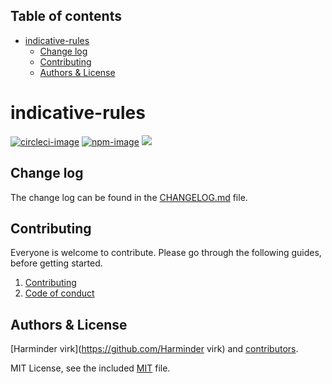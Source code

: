 <!-- START doctoc generated TOC please keep comment here to allow auto update -->
<!-- DON'T EDIT THIS SECTION, INSTEAD RE-RUN doctoc TO UPDATE -->
## Table of contents

- [indicative-rules](#indicative-rules)
  - [Change log](#change-log)
  - [Contributing](#contributing)
  - [Authors & License](#authors--license)

<!-- END doctoc generated TOC please keep comment here to allow auto update -->

# indicative-rules

[![circleci-image]][circleci-url]
[![npm-image]][npm-url]
![](https://img.shields.io/badge/Typescript-294E80.svg?style=for-the-badge&logo=typescript)

## Change log

The change log can be found in the [CHANGELOG.md](CHANGELOG.md) file.

## Contributing

Everyone is welcome to contribute. Please go through the following guides, before getting started.

1. [Contributing](https://adonisjs.com/contributing)
2. [Code of conduct](https://adonisjs.com/code-of-conduct)


## Authors & License
[Harminder virk](https://github.com/Harminder virk) and [contributors](https://github.com/poppinss/indicative-rules/graphs/contributors).

MIT License, see the included [MIT](LICENSE.md) file.

[circleci-image]: https://img.shields.io/circleci/project/github/poppinss/indicative-rules/master.svg?style=for-the-badge&logo=circleci
[circleci-url]: https://circleci.com/gh/poppinss/indicative-rules "circleci"

[npm-image]: https://img.shields.io/npm/v/indicative-rules.svg?style=for-the-badge&logo=npm
[npm-url]: https://npmjs.org/package/indicative-rules "npm"
